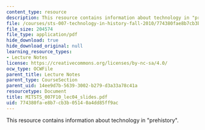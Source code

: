 ```yaml
---
content_type: resource
description: This resource contains information about technology in "prehistory".
file: /courses/sts-007-technology-in-history-fall-2010/774380fae8b7cb3b05140a4dd85ff9ac_MITSTS_007F10_lec04_slides.pdf
file_size: 204574
file_type: application/pdf
hide_download: true
hide_download_original: null
learning_resource_types:
- Lecture Notes
license: https://creativecommons.org/licenses/by-nc-sa/4.0/
ocw_type: OCWFile
parent_title: Lecture Notes
parent_type: CourseSection
parent_uid: 14ee9d7b-5639-3002-b279-d3a33a78c41a
resourcetype: Document
title: MITSTS_007F10_lec04_slides.pdf
uid: 774380fa-e8b7-cb3b-0514-0a4dd85ff9ac
---
```

This resource contains information about technology in "prehistory".